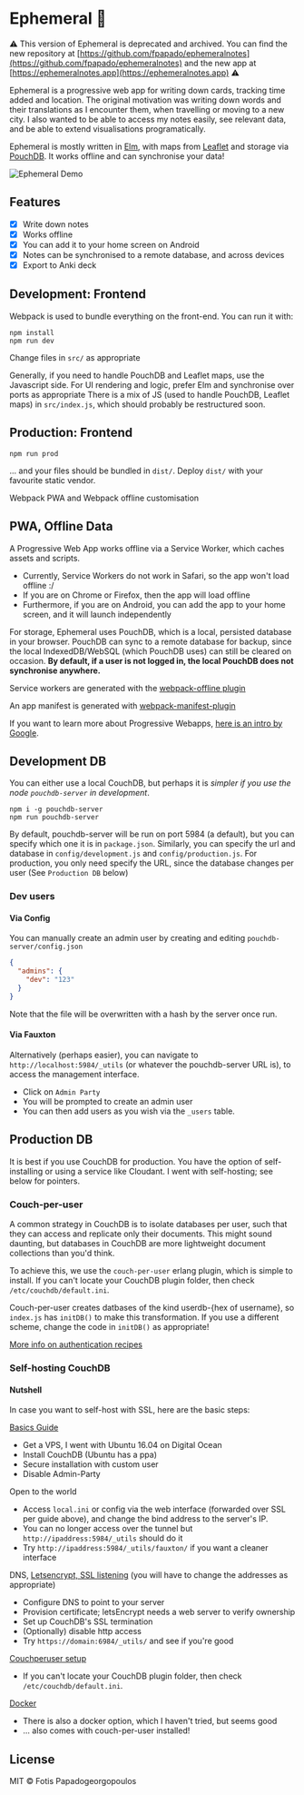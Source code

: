 # Ephemeral 🍃

:warning: This version of Ephemeral is deprecated and archived. You can find the new repository at [https://github.com/fpapado/ephemeralnotes](https://github.com/fpapado/ephemeralnotes) and the new app at [https://ephemeralnotes.app](https://ephemeralnotes.app) :warning:

Ephemeral is a progressive web app for writing down cards, tracking time added and location.
The original motivation was writing down words and their translations as I encounter them, when travelling or moving to a new city.
I also wanted to be able to access my notes easily, see relevant data, and be able to extend visualisations programatically.

Ephemeral is mostly written in [Elm](http://elm-lang.org), with maps from [Leaflet](http://http://leafletjs.com/) and storage via [PouchDB](https://pouchdb.com/).
It works offline and can synchronise your data!

![Ephemeral Demo](docs/media/demo_frontpage.png)

## Features
- [X] Write down notes
- [X] Works offline
- [X] You can add it to your home screen on Android
- [X] Notes can be synchronised to a remote database, and across devices
- [X] Export to Anki deck

## Development: Frontend
Webpack is used to bundle everything on the front-end. You can run it with:
```shell
npm install
npm run dev
```

Change files in `src/` as appropriate

Generally, if you need to handle PouchDB and Leaflet maps, use the Javascript side.
For UI rendering and logic, prefer Elm and synchronise over ports as appropriate
There is a mix of JS (used to handle PouchDB, Leaflet maps) in `src/index.js`, which should probably be restructured soon.

## Production: Frontend
```shell
npm run prod
```
... and your files should be bundled in `dist/`.
Deploy `dist/` with your favourite static vendor.

Webpack PWA and Webpack offline customisation

## PWA, Offline Data
A Progressive Web App works offline via a Service Worker, which caches assets and scripts.
- Currently, Service Workers do not work in Safari, so the app won't load offline :/
- If you are on Chrome or Firefox, then the app will load offline
- Furthermore, if you are on Android, you can add the app to your home screen, and it will launch independently

For storage, Ephemeral uses PouchDB, which is a local, persisted database in your browser.
PouchDB can sync to a remote database for backup, since the local IndexedDB/WebSQL (which PouchDB uses) can still be cleared on occasion.
**By default, if a user is not logged in, the local PouchDB does not synchronise anywhere.**

Service workers are generated with the [webpack-offline plugin](https://github.com/NekR/offline-plugin)

An app manifest is generated with [webpack-manifest-plugin](https://github.com/danethurber/webpack-manifest-plugin)

If you want to learn more about Progressive Webapps, [here is an intro by
Google](https://developers.google.com/web/progressive-web-apps/).

## Development DB
You can either use a local CouchDB, but perhaps it is *simpler if you use the node `pouchdb-server` in development*.

```shell
npm i -g pouchdb-server
npm run pouchdb-server
```

By default, pouchdb-server will be run on port 5984 (a default), but you can specify which one it is in `package.json`.
Similarly, you can specify the url and database in `config/development.js` and `config/production.js`.
For production, you only need specify the URL, since the database changes per user (See `Production DB` below)

### Dev users
#### Via Config
You can manually create an admin user by creating and editing `pouchdb-server/config.json`

```json
{
  "admins": {
    "dev": "123"
  }
}
```
Note that the file will be overwritten with a hash by the server once run.

#### Via Fauxton
Alternatively (perhaps easier), you can navigate to `http://localhost:5984/_utils` (or whatever the pouchdb-server URL is), to access the management interface.
- Click on `Admin Party`
- You will be prompted to create an admin user
- You can then add users as you wish via the `_users` table.

## Production DB
It is best if you use CouchDB for production. You have the option of self-installing or using a service like Cloudant. I went with self-hosting; see below for pointers.

### Couch-per-user
A common strategy in CouchDB is to isolate databases per user, such that they can access and replicate only their documents.
This might sound daunting, but databases in CouchDB are more lightweight document collections than you'd think.

To achieve this, we use the `couch-per-user` erlang plugin, which is simple to install.
If you can't locate your CouchDB plugin folder, then check `/etc/couchdb/default.ini`.

Couch-per-user creates datbases of the kind userdb-{hex of username}, so `index.js` has `initDB()` to make this transformation.
If you use a different scheme, change the code in `initDB()` as appropriate!

[More info on authentication recipes](https://github.com/pouchdb-community/pouchdb-authentication#couchdb-authentication-recipes)

### Self-hosting CouchDB
#### Nutshell
In case you want to self-host with SSL, here are the basic steps:

[Basics Guide](https://www.digitalocean.com/community/tutorials/how-to-install-couchdb-and-futon-on-ubuntu-14-04)
  - Get a VPS, I went with Ubuntu 16.04 on Digital Ocean
  - Install CouchDB (Ubuntu has a ppa)
  - Secure installation with custom user
  - Disable Admin-Party

Open to the world
  - Access `local.ini` or config via the web interface (forwarded over SSL per guide above), and change the bind address to the server's IP.
  - You can no longer access over the tunnel but `http://ipaddress:5984/_utils` should do it
  - Try `http://ipaddress:5984/_utils/fauxton/` if you want a cleaner interface

DNS, [Letsencrypt, SSL listening](http://verbally.flimzy.com/configuring-couchdb-1-6-1-letsencrypt-free-ssl-certificate-debian-8-jessie/) (you will have to change the addresses as appropriate)
  - Configure DNS to point to your server
  - Provision certificate; letsEncrypt needs a web server to verify ownership
  - Set up CouchDB's SSL termination
  - (Optionally) disable http access
  - Try `https://domain:6984/_utils/` and see if you're good

[Couchperuser setup](https://github.com/etrepum/couchperuser)
- If you can't locate your CouchDB plugin folder, then check `/etc/couchdb/default.ini`.

[Docker](https://github.com/apache/couchdb-docker)
 - There is also a docker option, which I haven't tried, but seems good
  - ... also comes with couch-per-user installed!


## License

MIT © Fotis Papadogeorgopoulos
